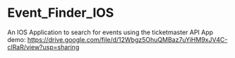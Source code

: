# Event_Finder_IOS
An IOS Application to search for events using the ticketmaster API
App demo: https://drive.google.com/file/d/12Wbgz5OhuQMBaz7uYiHM9xJV4C-clRaR/view?usp=sharing

